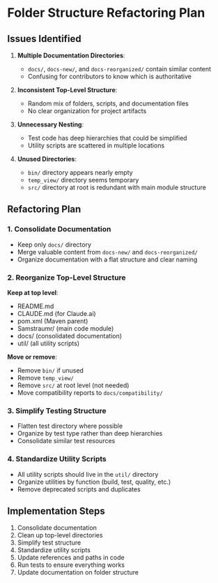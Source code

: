 # Folder Structure Refactoring Plan

## Issues Identified

1. **Multiple Documentation Directories**:
   - `docs/`, `docs-new/`, and `docs-reorganized/` contain similar content
   - Confusing for contributors to know which is authoritative

2. **Inconsistent Top-Level Structure**:
   - Random mix of folders, scripts, and documentation files
   - No clear organization for project artifacts

3. **Unnecessary Nesting**:
   - Test code has deep hierarchies that could be simplified
   - Utility scripts are scattered in multiple locations

4. **Unused Directories**:
   - `bin/` directory appears nearly empty
   - `temp_view/` directory seems temporary
   - `src/` directory at root is redundant with main module structure

## Refactoring Plan

### 1. Consolidate Documentation

- Keep only `docs/` directory
- Merge valuable content from `docs-new/` and `docs-reorganized/`
- Organize documentation with a flat structure and clear naming

### 2. Reorganize Top-Level Structure

**Keep at top level**:
- README.md
- CLAUDE.md (for Claude.ai)
- pom.xml (Maven parent)
- Samstraumr/ (main code module)
- docs/ (consolidated documentation)
- util/ (all utility scripts)

**Move or remove**:
- Remove `bin/` if unused
- Remove `temp_view/`
- Remove `src/` at root level (not needed)
- Move compatibility reports to `docs/compatibility/`

### 3. Simplify Testing Structure

- Flatten test directory where possible
- Organize by test type rather than deep hierarchies
- Consolidate similar test resources

### 4. Standardize Utility Scripts

- All utility scripts should live in the `util/` directory
- Organize utilities by function (build, test, quality, etc.)
- Remove deprecated scripts and duplicates

## Implementation Steps

1. Consolidate documentation
2. Clean up top-level directories
3. Simplify test structure
4. Standardize utility scripts
5. Update references and paths in code
6. Run tests to ensure everything works
7. Update documentation on folder structure